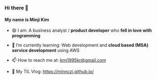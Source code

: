 ### Hi there 👋 
#### My name is Minji Kim

- 😄  I am: A business analyst / **product developer** who **fell in love with programming**
- 🌱  I’m currently learning: Web development and **cloud based (MSA) service development** using AWS

- 📫  How to reach me at: kmj1995kr@gmail.com
- 💬  My TIL Vlog: https://minnczi.github.io/


<!--
**minnczi/minnczi** is a ✨ _special_ ✨ repository because its `README.md` (this file) appears on your GitHub profile.

Here are some ideas to get you started:

- 🔭 I’m currently working on ...
- 🌱 I’m currently learning ...
- 👯 I’m looking to collaborate on ...
- 🤔 I’m looking for help with ...
- 💬 Ask me about ...
- 📫 How to reach me: ...
- 😄 Pronouns: ...
- ⚡ Fun fact: ...
-->
